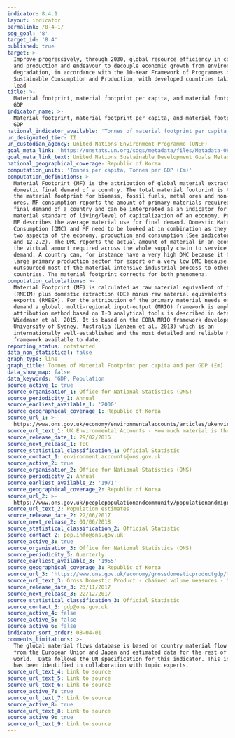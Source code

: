```yaml
---
indicator: 8.4.1
layout: indicator
permalink: /8-4-1/
sdg_goal: '8'
target_id: '8.4'
published: true
target: >-
  Improve progressively, through 2030, global resource efficiency in consumption
  and production and endeavour to decouple economic growth from environmental
  degradation, in accordance with the 10‑Year Framework of Programmes on
  Sustainable Consumption and Production, with developed countries taking the
  lead
title: >-
  Material footprint, material footprint per capita, and material footprint per
  GDP
indicator_name: >-
  Material footprint, material footprint per capita, and material footprint per
  GDP
national_indicator_available: 'Tonnes of material footprint per capita, and per GDP in million GBP (£)'
un_designated_tier: II
un_custodian_agency: United Nations Environment Programme (UNEP)
goal_meta_link: 'https://unstats.un.org/sdgs/metadata/files/Metadata-08-04-01.pdf'
goal_meta_link_text: United Nations Sustainable Development Goals Metadata (PDF 4.0 MB)
national_geographical_coverage: Republic of Korea
computation_units: 'Tonnes per capita, Tonnes per GDP (£m)'
computation_definitions: >-
  Material Footprint (MF) is the attribution of global material extraction to
  domestic final demand of a country. The total material footprint is the sum of
  the material footprint for biomass, fossil fuels, metal ores and non-metal
  ores. MF consumption reports the amount of primary materials required to serve
  final demand of a country and can be interpreted as an indicator for the
  material standard of living/level of capitalization of an economy. Per-capita
  MF describes the average material use for final demand. Domestic Material
  Consumption (DMC) and MF need to be looked at in combination as they cover the
  two aspects of the economy, production and consumption (See indicators 8.4.2
  and 12.2.2). The DMC reports the actual amount of material in an economy, MF
  the virtual amount required across the whole supply chain to service final
  demand. A country can, for instance have a very high DMC because it has a
  large primary production sector for export or a very low DMC because it has
  outsourced most of the material intensive industrial process to other
  countries. The material footprint corrects for both phenomena.
computation_calculations: >-
  Material Footprint (MF) is calculated as raw material equivalent of imports
  (RMEIM) plus domestic extraction (DE) minus raw material equivalents of
  exports (RMEEX). For the attribution of the primary material needs of final
  demand a global, multi-regional input-output (MRIO) framework is employed. The
  attribution method based on I-O analytical tools is described in detail in
  Wiedmann et al. 2015. It is based on the EORA MRIO framework developed by the
  University of Sydney, Australia (Lenzen et al. 2013) which is an
  internationally well-established and the most detailed and reliable MRIO
  framework available to date.
reporting_status: notstarted
data_non_statistical: false
graph_type: line
graph_title: Tonnes of Material Footprint per capita and per GDP (£m)
data_show_map: false
data_keywords: 'GDP, Population'
source_active_1: true
source_organisation_1: Office for National Statistics (ONS)
source_periodicity_1: Annual
source_earliest_available_1: '2000'
source_geographical_coverage_1: Republic of Korea
source_url_1: >-
  https://www.ons.gov.uk/economy/environmentalaccounts/articles/ukenvironmentalaccountshowmuchmaterialistheukconsuming/ukenvironmentalaccountshowmuchmaterialistheukconsuming
source_url_text_1: UK Environmental Accounts - How much material is the UK consuming?
source_release_date_1: 29/02/2016
source_next_release_1: TBC
source_statistical_classification_1: Official Statistic
source_contact_1: environment.accounts@ons.gov.uk
source_active_2: true
source_organisation_2: Office for National Statistics (ONS)
source_periodicity_2: Annual
source_earliest_available_2: '1971'
source_geographical_coverage_2: Republic of Korea
source_url_2: >-
  https://www.ons.gov.uk/peoplepopulationandcommunity/populationandmigration/populationestimates
source_url_text_2: Population estimates
source_release_date_2: 22/06/2017
source_next_release_2: 01/06/2018
source_statistical_classification_2: Official Statistic
source_contact_2: pop.info@ons.gov.uk
source_active_3: true
source_organisation_3: Office for National Statistics (ONS)
source_periodicity_3: Quarterly
source_earliest_available_3: '1955'
source_geographical_coverage_3: Republic of Korea
source_url_3: 'https://www.ons.gov.uk/economy/grossdomesticproductgdp/timeseries/abmi/pn2'
source_url_text_3: Gross Domestic Product - chained volume measures - Seasonally adjusted £m
source_release_date_3: 23/11/2017
source_next_release_3: 22/12/2017
source_statistical_classification_3: Official Statistic
source_contact_3: gdp@ons.gov.uk
source_active_4: false
source_active_5: false
source_active_6: false
indicator_sort_order: 08-04-01
comments_limitations: >-
  The global material flows database is based on country material flow accounts
  from the European Union and Japan and estimated data for the rest of the
  world.  Data follows the UN specification for this indicator. This indicator
  has been identified in collaboration with topic experts.
source_url_text_4: Link to source
source_url_text_5: Link to source
source_url_text_6: Link to source
source_active_7: true
source_url_text_7: Link to source
source_active_8: true
source_url_text_8: Link to source
source_active_9: true
source_url_text_9: Link to source
---
```

